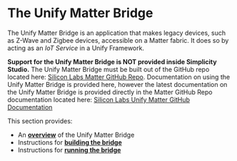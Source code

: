 # The Unify Matter Bridge

The Unify Matter Bridge is an application that makes legacy devices, such as
Z-Wave and Zigbee devices, accessible on a Matter fabric. It does so by acting as
an _IoT Service_ in a Unify Framework. 

**Support for the Unify Matter Bridge is NOT provided inside Simplicity Studio.** The Unify Matter Bridge must be built out of the GitHub repo located here: [Silicon Labs Matter GitHub Repo](https://github.com/SiliconLabs/matter/). Documentation on using the Unify Matter Bridge is provided here, however the latest documentation on the Unify Matter Bridge is provided directly in the Matter GitHub Repo documentation located here: [Silicon Labs Unify Matter GitHub Documentation](https://github.com/SiliconLabs/matter/blob/latest/docs/silabs/README.md)

This section provides:

- An [**overview**](./readme-overview.md) of the Unify Matter Bridge
- Instructions for [**building the bridge**](./readme-building.md)
- Instructions for [**running the bridge**](./readme-user.md)